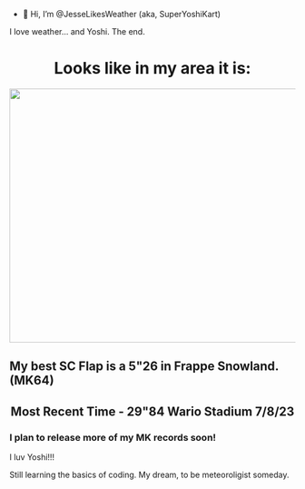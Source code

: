 - 👋 Hi, I’m @JesseLikesWeather (aka, SuperYoshiKart)


I love weather... and Yoshi. The end.


<center><h1>Looks like in my area it is:</h1></center>

 <img src="https://coolhasty11.wixsite.com/washingtonwx" width="556" height="447"></a><h2>My best SC Flap is a 5"26 in Frappe Snowland. (MK64)</h2>
  <center><h2>Most Recent Time - 29"84 Wario Stadium 7/8/23</h2></center>

<h3>I plan to release more of my MK records soon!</h3>

I luv Yoshi!!!

Still learning the basics of coding. My dream, to be meteoroligist someday.
